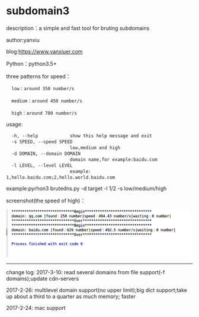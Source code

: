 # subdomain3
description：a simple and fast tool for bruting subdomains

author:yanxiu

blog:https://www.yanxiuer.com

Python：python3.5+

three patterns for speed：

      low：around 350 number/s
      
      medium：around 450 number/s
      
      high：around 700 number/s 
      
usage:

      -h, --help            show this help message and exit
      -s SPEED, --speed SPEED
                            low,medium and high
      -d DOMAIN, --domain DOMAIN
                            domain name,for example:baidu.com
      -l LEVEL, --level LEVEL
                            example: 1,hello.baidu.com;2,hello.world.baidu.com


example:pyrhon3 brutedns.py -d target -l 1/2 -s low/medium/high

screenshot(the speed of high)：

![](screenshot.png)

----------------------------------------------------------------------------------------
change log:
2017-3-10: read several domains from file support(-f domains);update cdn-servers

2017-2-26: multilevel domain support(no upper limit);big dict support;take up about a third to a quarter as much memory; faster

2017-2-24: mac support